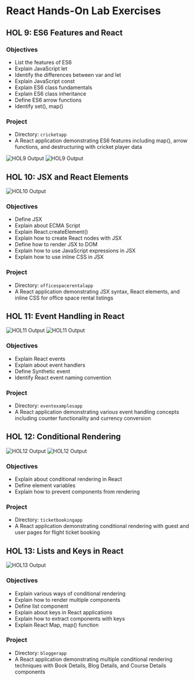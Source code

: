 # React Hands-On Lab Exercises

## HOL 9: ES6 Features and React
### Objectives
- List the features of ES6
- Explain JavaScript let
- Identify the differences between var and let
- Explain JavaScript const
- Explain ES6 class fundamentals
- Explain ES6 class inheritance
- Define ES6 arrow functions
- Identify set(), map()

### Project
- Directory: `cricketapp`
- A React application demonstrating ES6 features including map(), arrow functions, and destructuring with cricket player data

![HOL9 Output](./cricketapp/output1.png)
![HOL9 Output](./cricketapp/output2.png)



## HOL 10: JSX and React Elements
![HOL10 Output](./officespacerentalapp/output.png)

### Objectives
- Define JSX
- Explain about ECMA Script
- Explain React.createElement()
- Explain how to create React nodes with JSX
- Define how to render JSX to DOM
- Explain how to use JavaScript expressions in JSX
- Explain how to use inline CSS in JSX


### Project
- Directory: `officespacerentalapp`
- A React application demonstrating JSX syntax, React elements, and inline CSS for office space rental listings

## HOL 11: Event Handling in React
![HOL11 Output](./eventexamplesapp/output%20(1).png)
![HOL11 Output](./eventexamplesapp/output%20(2).png)

### Objectives
- Explain React events
- Explain about event handlers
- Define Synthetic event
- Identify React event naming convention


### Project
- Directory: `eventexamplesapp`
- A React application demonstrating various event handling concepts including counter functionality and currency conversion

## HOL 12: Conditional Rendering
![HOL12 Output](./ticketbookingapp/output%20(1).png)
![HOL12 Output](./ticketbookingapp/output%20(2).png)

### Objectives
- Explain about conditional rendering in React
- Define element variables
- Explain how to prevent components from rendering


### Project
- Directory: `ticketbookingapp`
- A React application demonstrating conditional rendering with guest and user pages for flight ticket booking

## HOL 13: Lists and Keys in React
![HOL13 Output](./bloggerapp/output.png)

### Objectives
- Explain various ways of conditional rendering
- Explain how to render multiple components
- Define list component
- Explain about keys in React applications
- Explain how to extract components with keys
- Explain React Map, map() function


### Project
- Directory: `bloggerapp`
- A React application demonstrating multiple conditional rendering techniques with Book Details, Blog Details, and Course Details components

